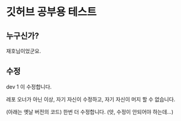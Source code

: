 # 깃허브 공부용 테스트


## 누구신가?

재호님이었군요.


## 수정

dev 1 이 수정합니다.


레포 오너가 아닌 이상, 자기 자신이 수정하고, 자기 자신이 머지 할 수 없습니다.


(아래는 옛날 버전의 코드)
한번 더 수정합니다.
(앗, 수정이 안되어야 하는데...)
